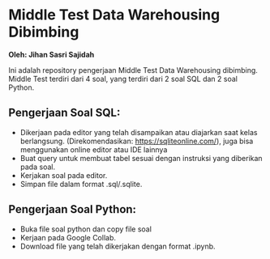 # Middle Test Data Warehousing Dibimbing
**Oleh: Jihan Sasri Sajidah**

Ini adalah repository pengerjaan Middle Test Data Warehousing dibimbing. Middle Test terdiri dari 4 soal, yang terdiri dari 2 soal SQL dan 2 soal Python.

## Pengerjaan Soal SQL:

- Dikerjaan pada editor yang telah disampaikan atau diajarkan saat kelas berlangsung. (Direkomendasikan: https://sqliteonline.com/), juga bisa menggunakan online editor atau IDE lainnya
- Buat query untuk membuat tabel sesuai dengan instruksi yang diberikan pada soal.
- Kerjakan soal pada editor.
- Simpan file dalam format .sql/.sqlite.

## Pengerjaan Soal Python:

- Buka file soal python dan copy file soal
- Kerjaan pada Google Collab.
- Download file yang telah dikerjakan dengan format .ipynb.
